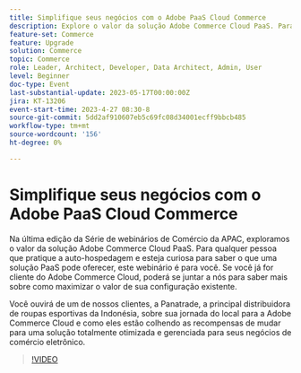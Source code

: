 ```yaml
---
title: Simplifique seus negócios com o Adobe PaaS Cloud Commerce
description: Explore o valor da solução Adobe Commerce Cloud PaaS. Para qualquer pessoa que atualmente pratica a auto-hospedagem e esteja curiosa para saber o que uma solução PaaS pode oferecer, este webinário é para você.
feature-set: Commerce
feature: Upgrade
solution: Commerce
topic: Commerce
role: Leader, Architect, Developer, Data Architect, Admin, User
level: Beginner
doc-type: Event
last-substantial-update: 2023-05-17T00:00:00Z
jira: KT-13206
event-start-time: 2023-4-27 08:30-8
source-git-commit: 5dd2af910607eb5c69fc08d34001ecff9bbcb485
workflow-type: tm+mt
source-wordcount: '156'
ht-degree: 0%

---
```



# Simplifique seus negócios com o Adobe PaaS Cloud Commerce

Na última edição da Série de webinários de Comércio da APAC, exploramos o valor da solução Adobe Commerce Cloud PaaS. Para qualquer pessoa que pratique a auto-hospedagem e esteja curiosa para saber o que uma solução PaaS pode oferecer, este webinário é para você. Se você já for cliente do Adobe Commerce Cloud, poderá se juntar a nós para saber mais sobre como maximizar o valor de sua configuração existente.

Você ouvirá de um de nossos clientes, a Panatrade, a principal distribuidora de roupas esportivas da Indonésia, sobre sua jornada do local para a Adobe Commerce Cloud e como eles estão colhendo as recompensas de mudar para uma solução totalmente otimizada e gerenciada para seus negócios de comércio eletrônico.

>[!VIDEO](https://video.tv.adobe.com/v/3419132/?learn=on)
